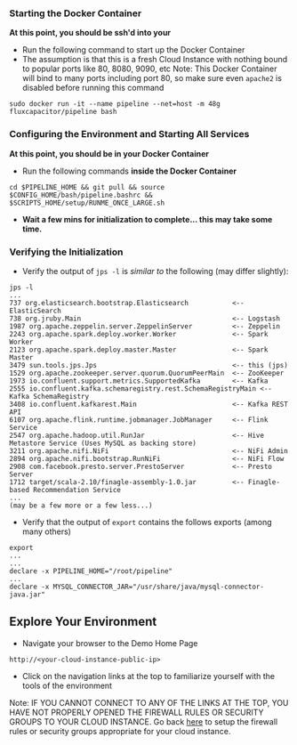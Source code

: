 ### Starting the Docker Container

**At this point, you should be ssh'd into your <ip>**

* Run the following command to start up the Docker Container
* The assumption is that this is a fresh Cloud Instance with nothing bound to popular ports like 80, 8080, 9090, etc
Note:  This Docker Container will bind to many ports including port 80, so make sure even `apache2` is disabled before running this command
```
sudo docker run -it --name pipeline --net=host -m 48g fluxcapacitor/pipeline bash
```

### Configuring the Environment and Starting All Services

**At this point, you should be in your Docker Container**

* Run the following commands **inside the Docker Container**
```
cd $PIPELINE_HOME && git pull && source $CONFIG_HOME/bash/pipeline.bashrc && $SCRIPTS_HOME/setup/RUNME_ONCE_LARGE.sh
```


* **Wait a few mins for initialization to complete...  this may take some time.**

### Verifying the Initialization
* Verify the output of `jps -l` is *similar to* the following (may differ slightly):
```
jps -l
...
737 org.elasticsearch.bootstrap.Elasticsearch           <-- ElasticSearch
738 org.jruby.Main                                      <-- Logstash
1987 org.apache.zeppelin.server.ZeppelinServer          <-- Zeppelin
2243 org.apache.spark.deploy.worker.Worker              <-- Spark Worker
2123 org.apache.spark.deploy.master.Master              <-- Spark Master
3479 sun.tools.jps.Jps                                  <-- this (jps)
1529 org.apache.zookeeper.server.quorum.QuorumPeerMain  <-- ZooKeeper
1973 io.confluent.support.metrics.SupportedKafka        <-- Kafka
2555 io.confluent.kafka.schemaregistry.rest.SchemaRegistryMain <-- Kafka SchemaRegistry
3408 io.confluent.kafkarest.Main                        <-- Kafka REST API
6107 org.apache.flink.runtime.jobmanager.JobManager     <-- Flink Service
2547 org.apache.hadoop.util.RunJar                      <-- Hive Metastore Service (Uses MySQL as backing store)
3211 org.apache.nifi.NiFi                               <-- NiFi Admin
2894 org.apache.nifi.bootstrap.RunNiFi                  <-- NiFi Flow
2908 com.facebook.presto.server.PrestoServer            <-- Presto Server
1712 target/scala-2.10/finagle-assembly-1.0.jar         <-- Finagle-based Recommendation Service
...
(may be a few more or a few less...)
```
* Verify that the output of `export` contains the follows exports (among many others)
```
export
...
...
declare -x PIPELINE_HOME="/root/pipeline"
...
declare -x MYSQL_CONNECTOR_JAR="/usr/share/java/mysql-connector-java.jar"
```

## Explore Your Environment
* Navigate your browser to the Demo Home Page
```
http://<your-cloud-instance-public-ip>
```
* Click on the navigation links at the top to familiarize yourself with the tools of the environment

Note:  IF YOU CANNOT CONNECT TO ANY OF THE LINKS AT THE TOP, YOU HAVE NOT PROPERLY OPENED THE FIREWALL RULES OR SECURITY GROUPS TO YOUR CLOUD INSTANCE.  Go back [here](Setup-Cloud-Environment) to setup the firewall rules or security groups appropriate for your cloud instance.